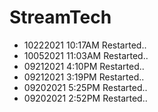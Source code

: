 # StreamTech  
- 10222021 10:17AM Restarted..
- 10052021 11:03AM Restarted..
- 09212021 4:10PM Restarted..
- 09212021 3:19PM Restarted..
- 09202021 5:25PM Restarted..
- 09202021 2:52PM Restarted..

